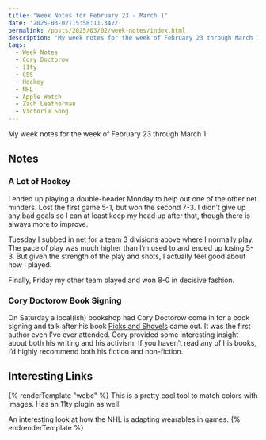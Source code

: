 ```yaml
---
title: "Week Notes for February 23 - March 1"
date: '2025-03-02T15:58:11.342Z'
permalink: /posts/2025/03/02/week-notes/index.html
description: "My week notes for the week of February 23 through March 1."
tags:
  - Week Notes
  - Cory Doctorow
  - 11ty
  - CSS
  - Hockey
  - NHL
  - Apple Watch
  - Zach Leatherman
  - Victoria Song
---
```

My week notes for the week of February 23 through March 1.
<!-- excerpt -->

## Notes

### A Lot of Hockey

I ended up playing a double-header Monday to help out one of the other net minders. Lost the first game 5-1, but won the second 7-3. I didn’t give up any bad goals so I can at least keep my head up after that, though there is always more to improve.

Tuesday I subbed in net for a team 3 divisions above where I normally play. The pace of play was much higher than I’m used to and ended up losing 5-3. But given the strength of the play and shots, I actually feel good about how I played.

Finally, Friday my other team played and won 8-0 in decisive fashion.

### Cory Doctorow Book Signing

On Saturday a local(ish) bookshop had Cory Doctorow come in for a book signing and talk after his book [Picks and Shovels](https://bookshop.org/p/books/picks-and-shovels-a-martin-hench-novel-cory-doctorow/21413549) came out. It was the first author even I’ve ever attended. Cory provided some interesting insight about both his writing and his activism. If you haven’t read any of his books, I’d highly recommend both his fiction and non-fiction.

## Interesting Links

{% renderTemplate "webc" %}
<shared-link title="Extract Colors From an Image for CSS Themes" url="https://www.zachleat.com/web/extract-colors/" author="Zach Leatherman">
  This is a pretty cool tool to match colors with images. Has an 11ty plugin as well.
</shared-link>

<shared-link title="NHL officials are wearing Apple Watches on ice" url="https://www.theverge.com/news/621004/nhl-watch-comms-apple-watch-wearables-smartwatch" author="Victoria Song">
An interesting look at how the NHL is adapting wearables in games.
</shared-link>
{% endrenderTemplate %}
